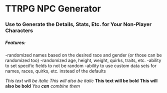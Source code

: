 # TTRPG NPC Generator
### Use to Generate the Details, Stats, Etc. for Your Non-Player Characters
##### Features:
-randomized names based on the desired race and gender (or those can be randomized too)
-randomized age, height, weight, quirks, traits, etc.
-ability to set specific fields to not be random
-ability to use custom data sets for names, races, quirks, etc. instead of the defaults

*This text will be italic*
_This will also be italic_
**This text will be bold**
__This will also be bold__
*You **can** combine them*